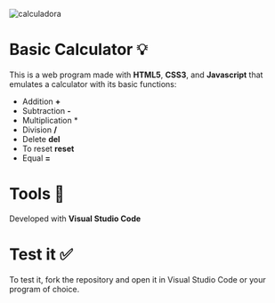 ![calculadora](https://github.com/igoncor/Basic-Calculator/assets/159185680/3f402fa2-014c-48d1-ba0c-c13a52200345)

# Basic Calculator 💡
This is a web program made with **HTML5**, **CSS3**, and **Javascript** that emulates a calculator with its basic functions:
- Addition **+**
- Subtraction **-**
- Multiplication *
- Division **/**
- Delete **del**
- To reset **reset**
- Equal **=**


# Tools 🚀
Developed with **Visual Studio Code**

# Test it ✅
To test it, fork the repository and open it in Visual Studio Code or your program of choice.
